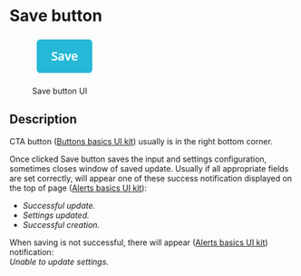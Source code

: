 # Save button

<figure><img src="../../../.gitbook/assets/image (1) (4).png" alt="Save Button UI"><figcaption><p>Save button UI</p></figcaption></figure>

## Description

CTA button ([Buttons basics UI kit](https://build.prestashop.com/prestashop-ui-kit/?path=/story/buttons--basics)) usually is in the right bottom corner.&#x20;

Once clicked Save button saves the input and settings configuration, sometimes closes window of saved update. Usually if all appropriate fields are set correctly, will appear one of these success notification displayed on the top of page ([Alerts basics UI kit](https://build.prestashop.com/prestashop-ui-kit/?path=/story/alerts--basics)):&#x20;

* _Successful update._
* _Settings updated._
* _Successful creation._

When saving is not successful, there will appear ([Alerts basics UI kit](https://build.prestashop.com/prestashop-ui-kit/?path=/story/alerts--basics)) notification:\
_Unable to update settings._
